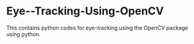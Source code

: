 # Eye--Tracking-Using-OpenCV
This contains python codes for eye-tracking using the OpenCV package using python.
